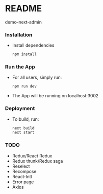 # README #

demo-next-admin

### Installation ###

* Install dependencies

    ```Bash
    npm install
    ```

### Run the App ###
 
* For all users, simply run:

    ```Bash
    npm run dev
    ```
    
* The App will be running on localhost:3002

### Deployment ###

* To build, run:

  ```Bash
  next build
  next start
  ```

### TODO ###

* Redux/React Redux
* Redux thunk/Redux saga
* Reselect
* Recompose
* React-Intl
* Error page
* Axios
